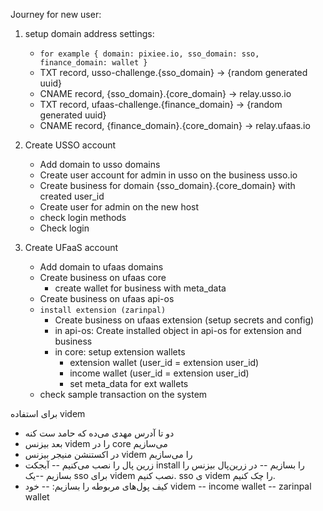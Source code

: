Journey for new user:

1. setup domain address settings:
    - `for example { domain: pixiee.io, sso_domain: sso, finance_domain: wallet }`
    - TXT record, usso-challenge.{sso_domain} -> {random generated uuid}
    - CNAME record, {sso_domain}.{core_domain} -> relay.usso.io
    - TXT record, ufaas-challenge.{finance_domain} -> {random generated uuid}
    - CNAME record, {finance_domain}.{core_domain} -> relay.ufaas.io

2. Create USSO account
    - Add domain to usso domains
    - Create user account for admin in usso on the business usso.io
    - Create business for domain {sso_domain}.{core_domain} with created user_id
    - Create user for admin on the new host
    - check login methods
    - Check login

3. Create UFaaS account
    - Add domain to ufaas domains
    - Create business on ufaas core
        - create wallet for business with meta_data
    - Create business on ufaas api-os
    - `install extension (zarinpal)`
        - Create business on ufaas extension (setup secrets and config)
        - in api-os: Create installed object in api-os for extension and business
        - in core: setup extension wallets
            - extension wallet (user_id = extension user_id)
            - income wallet (user_id = extension user_id)
            - set meta_data for ext wallets
    - check sample transaction on the system


برای استفاده videm
- دو تا آدرس مهدی می‌ده که حامد ست کنه
- بعد بیزنس videm را در core می‌سازیم
- در اکستنشن منیجر بیزنس videm را می‌سازیم
- زرین پال را نصب می‌کنیم
-- آبجکت install را بسازیم
-- در زرین‌پال بیزنس را بسازیم 
--یک sso برای videm نصب کنیم. sso ی videm را چک کنیم.
- کیف پول‌های مربوطه را بسازیم:
-- خود  videm
-- income wallet
-- zarinpal wallet
